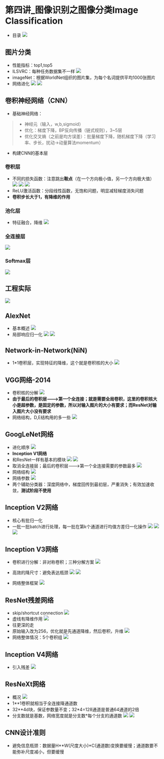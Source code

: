 
# 第四讲_图像识别之图像分类Image Classification

- 目录
![](https://i.imgur.com/BHIBc3U.png)

## 图片分类

- 性能指标：top1,top5
- ILSVRC：每种任务数据集不一样
![](https://i.imgur.com/h1lHmby.png)
- imageNet：根据WorldNet组织的图片集，为每个名词提供平均1000张图片
- 网络进化
![](https://i.imgur.com/RsXDsbC.png)
![](https://i.imgur.com/2hHVXg8.png)

## 卷积神经网络（CNN）

- 基础神经网络：
> - 神经元（输入，w,b,sigmoid）
> - 优化：梯度下降，BP反向传播（链式规则），3~5层
> - 优化交叉熵（之前是均方误差）：批量梯度下降，随机梯度下降（学习率、步长，扰动->动量算法momentum）

- 构建CNN的基本层

### 卷积层

- 不同的损失函数：注意跳出**鞍点**（在一个方向极小值，另一个方向极大值）
![](https://i.imgur.com/uYgYVOs.png)
![](https://i.imgur.com/tJVfr65.png)
![](https://i.imgur.com/OBD0fH8.png)
- ReLU激活函数：分段线性函数，无饱和问题，明显减轻梯度消失问题
- **卷积步长大于1，有降维的作用**

### 池化层
- 特征融合，降维
![](https://i.imgur.com/dljAU07.png)

### 全连接层
![](https://i.imgur.com/R2bPlRS.png)

### Softmax层
![](https://i.imgur.com/jMN6gqC.png)

## 工程实际

![](https://i.imgur.com/VimT7dw.png)

## AlexNet

- 基本概述
![](https://i.imgur.com/7oQyh3h.png)
- 局部响应归一化
![](https://i.imgur.com/GNYk5py.png)
![](https://i.imgur.com/rQpVNx9.png)

## Network-in-Network(NiN)

- 1*1卷积层，实现特征的降维，这个就是卷积核的大小
![](https://i.imgur.com/10B7AxW.png)

## VGG网络-2014

- 卷积核的分解
![](https://i.imgur.com/px0RIo1.png)
- **由于最后的卷积层--->第一个全连接；就是需要全局卷积，这里的卷积核大小是超参数，是固定的参数，所以对输入图片的大小有要求；而ResNet对输入图片大小没有要求**
- 网络结构，D,E结构用的多一些
![](https://i.imgur.com/v80RTYu.png)

## GoogLeNet网络

- 进化顺序
![](https://i.imgur.com/73diBd6.png)
- **Inception V1网络**
- 和ResNet一样有基本的模块
![](https://i.imgur.com/wOUbh4e.png)
![](https://i.imgur.com/9VMcYYt.png)
- 取消全连接层；最后的卷积层--->第一个全连接需要的参数最多
![](https://i.imgur.com/vgrEqAB.png)
- 网络结构
![](https://i.imgur.com/6aZ09Tc.png)
- 网络参数
![](https://i.imgur.com/uOkd7tM.png)
- 两个辅助分类器：深度网络中，梯度回传到最初层，严重消失；有效加速收敛，**测试阶段不使用**

## Inception V2网络

- 核心有批归一化
- 一批一批batch进行处理，每一批在第k个通道进行均值方差归一化操作
![](https://i.imgur.com/9Oyl0Bz.png)
![](https://i.imgur.com/GJYFLhP.png)
![](https://i.imgur.com/Byodnfo.png)

## Inception V3网络

- 卷积进行分解：非对称卷积；三种分解方案
![](https://i.imgur.com/aI1OKqA.png)

- 高效的降尺寸：避免表达瓶颈
![](https://i.imgur.com/4apUceo.png)
![](https://i.imgur.com/XqKVgmY.png)
- 网络整体框架
![](https://i.imgur.com/JNOIEQn.png)

## ResNet残差网络

- skip/shortcut connection
![](https://i.imgur.com/FBKEJbV.png)
- 虚线有降维作用
![](https://i.imgur.com/6hUr4Jb.png)
- 往更深的走
- 原始输入改为256，优化就是先通道降维，然后卷积，升维
![](https://i.imgur.com/efUHIjQ.png)
- 网络整体情况：5个卷积组
![](https://i.imgur.com/57OGYTn.png)

## Inception V4网络

- 引入残差
![](https://i.imgur.com/LuJtAji.png)

## ResNeXt网络

- 概况
![](https://i.imgur.com/MSTBvGB.png)
- 1**1卷积就相当于全连接降通道数
- 32**4d块，保证参数量不变；32*4=128通道是普通64通道的2倍
- 分支数就是基数，网络宽度就是分支数*每个分支的通道数
![](https://i.imgur.com/mUFlYv1.png)
![](https://i.imgur.com/LzoSiPM.png)

## CNN设计准则

- 避免信息瓶颈：数据量H**W(尺度大小)*C(通道数)变换要缓慢；通道数要不能弥补尺度减小，但要缓慢